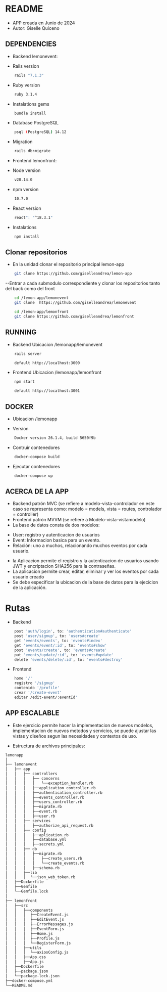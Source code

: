 # README

- APP creada en Junio de  2024 
- Autor: Giselle Quiceno

## DEPENDENCIES

* Backend lemonevent:
- Rails version
```bash
    rails "7.1.3"
```
- Ruby version
```bash
    ruby 3.1.4
```
- Instalations gems
```bash
    bundle install
```
- Database PostgreSQL
```bash
    psql (PostgreSQL) 14.12
```
- Migration
```bash
    rails db:migrate
```

* Frontend lemonfront:
- Node version
```bash
    v20.14.0
```
- npm version
```bash
    10.7.0
```
- React version
```bash
    react": "^18.3.1"
```
- Instalations 
```bash
    npm install
```

## Clonar repositorios 
- En la unidad clonar el repositorio principal lemon-app
```bash
    git clone https://github.com/giselleandrea/lemon-app
``` 
--Entrar a cada submodulo correspondiente y clonar los repositorios tanto del back como del front
```bash
    cd /lemon-app/lemonevent 
    git clone  https://github.com/giselleandrea/lemonevent

    cd /lemon-app/lemonfront 
    git clone https://github.com/giselleandrea/lemonfront
``` 

## RUNNING 
* Backend Ubicacion /lemonapp/lemonevent
```bash
    rails server

    default http://localhost:3000 
```    
* Frontend Ubicacion /lemonapp/lemonfront
```bash
    npm start

    default http://localhost:3001 
```    
## DOCKER
* Ubicacion /lemonapp
- Version
```bash
    Docker version 26.1.4, build 5650f9b
``` 
- Contruir contenedores
```bash
    docker-compose build
``` 
- Ejecutar contenedores
```bash
    docker-compose up
``` 

## ACERCA DE LA APP
* Backend patrón MVC (se refiere a modelo-vista-controlador en este caso se representa como: 
modelo = models, vista = routes, controlador = controller)
* Frontend patrón MVVM (se refiere a Modelo-vista-vistamodelo)
* La base de datos consta de dos modelos: 
- User: registro y autenticacion de usuarios 
- Event: Informacion basica para un evento. 
- Relación: uno a muchos, relacionando muchos eventos por cada usuario.  
* la Aplicacion permite el registro y la autenticacion de usuarios usando JWT y encriptacion SHA256 para la contraseñas. 
* La aplicacion permite crear, editar, eliminar y ver los eventos por cada usuario creado 
* Se debe especificar la ubicacion de la base de datos para la ejecicion de la aplicación. 

# Rutas
* Backend
```bash
    post 'auth/login', to: 'authentication#authenticate'
    post 'user/signup', to: 'users#create'
    get 'events/events', to: 'events#index'
    get 'events/event/:id', to: 'events#show'
    post 'events/create', to: 'events#create'
    put 'events/update/:id', to: 'events#update'
    delete 'events/delete/:id', to: 'events#destroy'
``` 
* Frontend
```bash
    home '/' 
    registro '/signup'
    contenido '/profile'
    crear '/create-event'
    editar /edit-event/:eventId'
``` 

## APP ESCALABLE
* Este ejercicio permite hacer la implementacion de nuevos modelos, implementacion de nuevos metodos y servicios, se puede ajustar las vistas y diseños segun las necesidades y contextos de uso. 

* Estructura de archivos principales:

```bash
lemonapp
│
├── lemonevent
│   ├── app
│   │   ├── controllers
│   │   │   ├── concerns
│   │   │   │   └──exception_handler.rb
│   │   │   ├──application_controller.rb
│   │   │   ├──authentication_controller.rb
│   │   │   ├──events_controller.rb
│   │   │   ├──users_controller.rb
│   │   │   ├──migrate.rb
│   │   │   ├──event.rb
│   │   │   ├──user.rb
│   │   ├── services
│   │   │   ├──authorize_api_request.rb
│   │   ├── config
│   │   │   ├──aplication.rb
│   │   │   ├──database.yml
│   │   │   ├──secrets.yml
│   │   ├── db
│   │   │   ├──migrate.rb
│   │   │   │   ├──create_users.rb
│   │   │   │   └──create_events.rb
│   │   │   ├──schema.rb
│   │   ├──lib
│   │   │  └──json_web_token.rb
│   ├──Dockerfile
│   ├──Gemfile
│   └──Gemfile.lock 
│
├── lemonfront
│   ├──src
│   │   ├──components
│   │   │  ├──CreateEvent.js
│   │   │  ├──EditEvent.js
│   │   │  ├──ErrorMessages.js
│   │   │  ├──EventForm.js
│   │   │  ├──Home.js
│   │   │  ├──Profile.js
│   │   │  └──RegisterForm.js
│   │   ├──utils
│   │   │  └──axiosConfig.js  
│   │   ├──App.css
│   │   ├──App.js
│   ├──Dockerfile
│   ├──package.json
│   └──package-lock.json
├──docker-compose.yml
└──README.md
```